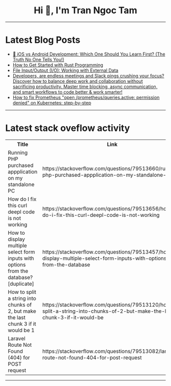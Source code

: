 <h1 align="center">Hi 👋, I'm Tran Ngoc Tam</h1>

---

# Latest Blog Posts 
<!-- BLOG-POST-LIST:START -->
- [🚀 iOS vs Android Development: Which One Should You Learn First? &lpar;The Truth No One Tells You!&rpar;](https://dev.to/dct_technologyprivatelimited/ios-vs-android-development-which-one-should-you-learn-first-the-truth-no-one-tells-you-2g90)
- [How to Get Started with Rust Programming](https://dev.to/stellaacharoiro/how-to-get-started-with-rust-programming-1b28)
- [File Input/Output &lpar;I/O&rpar;: Working with External Data](https://dev.to/testamplify/file-inputoutput-io-working-with-external-data-33gb)
- [Developers, are endless meetings and Slack pings crushing your focus? Discover how to balance deep work and collaboration without sacrificing productivity. Master time blocking, async communication, and smart workflows to code better &amp; work smarter!](https://dev.to/pratham_naik_project_manager/developers-are-endless-meetings-and-slack-pings-crushing-your-focus-discover-how-to-balance-deep-36da)
- [How to fix Prometheus &quot;open /prometheus/queries.active: permission denied&quot; on Kubernetes: step-by-step](https://dev.to/unfiled4897/how-to-fix-prometheus-open-prometheusqueriesactive-permission-denied-on-kubernetes-22gf)
<!-- BLOG-POST-LIST:END -->

---

# Latest stack oveflow activity
<table>
  <tr><th>Title</th><th>Link</th></tr>
  <!-- STACKOVERFLOW:START --><tr><td>Running PHP purchased appplication on my standalone PC</td><td>https://stackoverflow.com/questions/79513660/running-php-purchased-appplication-on-my-standalone-pc</td></tr><tr><td>How do I fix this curl deepl code is not working</td><td>https://stackoverflow.com/questions/79513656/how-do-i-fix-this-curl-deepl-code-is-not-working</td></tr><tr><td>How to display multiple select form inputs with options from the database? [duplicate]</td><td>https://stackoverflow.com/questions/79513457/how-to-display-multiple-select-form-inputs-with-options-from-the-database</td></tr><tr><td>How to split a string into chunks of 2, but make the last chunk 3 if it would be 1</td><td>https://stackoverflow.com/questions/79513120/how-to-split-a-string-into-chunks-of-2-but-make-the-last-chunk-3-if-it-would-be</td></tr><tr><td>Laravel Route Not Found &lpar;404&rpar; for POST request</td><td>https://stackoverflow.com/questions/79513082/laravel-route-not-found-404-for-post-request</td></tr><!-- STACKOVERFLOW:END -->
</table>

---


